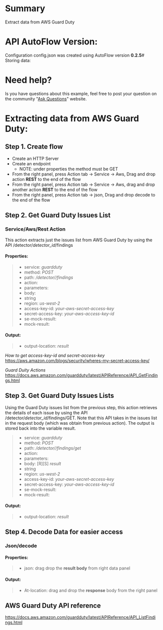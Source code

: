 # Summary
Extract data from AWS Guard Duty

# API AutoFlow Version:
Configuration config.json was created using AutoFlow version __0.2.5__# Storing data:

# Need help?
Is you have questions about this example, feel free to post your question on the community "<a href="https://interactor.com/autoflow/questions" target="_blank">Ask Questions</a>" website.

# Extracting data from AWS Guard Duty:

## Step 1. Create flow
* Create an HTTP Server
* Create an endpoint
  * NOTE: under properties the method must be GET
* From the right panel, press Action tab -> Service -> Aws, Drag and drop action __REST__ to the end of the flow
* From the right panel, press Action tab -> Service -> Aws, drag and drop another action __REST__ to the end of the flow
* From the right panel, press Action tab -> json, Drag and drop decode to the end of the flow

## Step 2. Get Guard Duty Issues List
### Service/Aws/Rest Action
This action extracts just the issues list from AWS Guard Duty by using the API /detector/_detector_id_/findings

#### Properties:
> * service:          _guardduty_
> * method:           _POST_
> * path:             _/detector/<your-detectorId>/findings_
> * action:   
> * parameters:
> * body:
> * string
> * region:           _us-west-2_
> * access-key-id:    _your-aws-secret-access-key_
> * secret-access-key: _your-aws-access-key-id_
> * se-mock-result:
> * mock-result:

#### Output:
> * output-location:   _result_

_How to get access-key-id and secret-access-key_
https://aws.amazon.com/blogs/security/wheres-my-secret-access-key/

_Guard Duity Actions_
https://docs.aws.amazon.com/guardduty/latest/APIReference/API_GetFindings.html

## Step 3. Get Guard Duty Issues Lists
Using the Guard Duty issues list from the previous step, this action retrieves the details of each issue by using the API /detector/_detector_id_/findings/GET.
Note that this API takes in the issues list in the request body (which was obtain from previous action).
The output is stored back into the variable result.

> * service:          _guardduty_
> * method:           _POST_
> * path:             _/detector/<your-detectorId>/findings/get_
> * action:   
> * parameters:
> * body:             [R][S] _result_
> * string
> * region:           _us-west-2_
> * access-key-id:    _your-aws-secret-access-key_
> * secret-access-key: _your-aws-access-key-id_
> * se-mock-result:
> * mock-result:

#### Output:
> * output-location:   _result_


## Step 4. Decode Data for easier access
### Json/decode
#### Properties:
> * json: drag drop the __result body__ from right data panel

#### Output:
> * At-location: drag and drop the __response__ body from the right panel


## AWS Guard Duty API reference

https://docs.aws.amazon.com/guardduty/latest/APIReference/API_ListFindings.html
